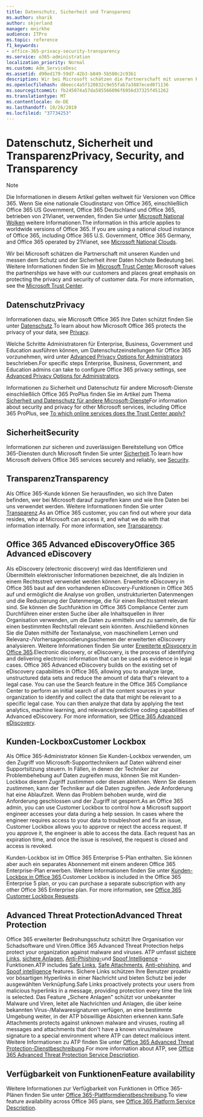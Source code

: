 ```yaml
---
title: Datenschutz, Sicherheit und Transparenz
ms.author: sharik
author: skjerland
manager: mnirkhe
audience: ITPro
ms.topic: reference
f1_keywords:
- office-365-privacy-security-transparency
ms.service: o365-administration
localization_priority: Normal
ms.custom: Adm_ServiceDesc
ms.assetid: d90ed179-59d7-42b3-b849-5b580c2c93b1
description: Wir bei Microsoft schätzen die Partnerschaft mit unseren Kunden und messen dem Schutz und der Sicherheit ihrer Daten höchste Bedeutung bei. Weitere Informationen finden Sie im Microsoft Trust Center.
ms.openlocfilehash: d8eecc4a5f120832c9e55fab7a3887eced071136
ms.sourcegitcommit: fb245074a57da585566096f6956d37325f451262
ms.translationtype: MT
ms.contentlocale: de-DE
ms.lasthandoff: 10/26/2019
ms.locfileid: "37734253"
---
```

# <a name="privacy-security-and-transparency"></a><span data-ttu-id="4675d-104">Datenschutz, Sicherheit und Transparenz</span><span class="sxs-lookup"><span data-stu-id="4675d-104">Privacy, Security, and Transparency</span></span>

> [!NOTE]
> <span data-ttu-id="4675d-p102">Die Informationen in diesem Artikel gelten weltweit für Versionen von Office 365. Wenn Sie eine nationale Cloudinstanz von Office 365, einschließlich Office 365 US Government, Office 365 Deutschland und Office 365, betrieben von 21Vianet, verwenden, finden Sie unter [Microsoft National Wolken](https://go.microsoft.com/fwlink/?linkid=841582) weitere Informationen.</span><span class="sxs-lookup"><span data-stu-id="4675d-p102">The information in this article applies to worldwide versions of Office 365. If you are using a national cloud instance of Office 365, including Office 365 U.S. Government, Office 365 Germany, and Office 365 operated by 21Vianet, see [Microsoft National Clouds](https://go.microsoft.com/fwlink/?linkid=841582).</span></span> 
  
<span data-ttu-id="4675d-p103">Wir bei Microsoft schätzen die Partnerschaft mit unseren Kunden und messen dem Schutz und der Sicherheit ihrer Daten höchste Bedeutung bei. Weitere Informationen finden Sie im [Microsoft Trust Center](https://go.microsoft.com/fwlink/?LinkID=717951&amp;clcid=0x409).</span><span class="sxs-lookup"><span data-stu-id="4675d-p103">Microsoft values the partnerships we have with our customers and places great emphasis on protecting the privacy and security of customer data. For more information, see the [Microsoft Trust Center](https://go.microsoft.com/fwlink/?LinkID=717951&amp;clcid=0x409).</span></span>
  
## <a name="privacy"></a><span data-ttu-id="4675d-109">Datenschutz</span><span class="sxs-lookup"><span data-stu-id="4675d-109">Privacy</span></span>

<span data-ttu-id="4675d-110">Informationen dazu, wie Microsoft Office 365 Ihre Daten schützt finden Sie unter [Datenschutz](https://go.microsoft.com/fwlink/?LinkID=717953&amp;clcid=0x409).</span><span class="sxs-lookup"><span data-stu-id="4675d-110">To learn about how Microsoft Office 365 protects the privacy of your data, see [Privacy](https://go.microsoft.com/fwlink/?LinkID=717953&amp;clcid=0x409).</span></span> 
  
<span data-ttu-id="4675d-111">Welche Schritte Administratoren für Enterprise, Business, Government und Education ausführen können, um Datenschutzeinstellungen für Office 365 vorzunehmen, wird unter [Advanced Privacy Options for Administrators](https://go.microsoft.com/fwlink/p/?LinkID=285202) beschrieben.</span><span class="sxs-lookup"><span data-stu-id="4675d-111">For specific steps Enterprise, Business, Government, and Education admins can take to configure Office 365 privacy settings, see [Advanced Privacy Options for Administrators](https://go.microsoft.com/fwlink/p/?LinkID=285202).</span></span>
  
<span data-ttu-id="4675d-112">Informationen zu Sicherheit und Datenschutz für andere Microsoft-Dienste einschließlich Office 365 ProPlus finden Sie im Artikel zum Thema [Sicherheit und Datenschutz für andere Microsoft-Dienste](https://www.microsoft.com/trustcenter/default.aspx)</span><span class="sxs-lookup"><span data-stu-id="4675d-112">For information about security and privacy for other Microsoft services, including Office 365 ProPlus, see [To which online services does the Trust Center apply?](https://www.microsoft.com/trustcenter/default.aspx)</span></span>
  
## <a name="security"></a><span data-ttu-id="4675d-113">Sicherheit</span><span class="sxs-lookup"><span data-stu-id="4675d-113">Security</span></span>

<span data-ttu-id="4675d-114">Informationen zur sicheren und zuverlässigen Bereitstellung von Office 365-Diensten durch Microsoft finden Sie unter [Sicherheit](https://go.microsoft.com/fwlink/?LinkID=717954&amp;clcid=0x409).</span><span class="sxs-lookup"><span data-stu-id="4675d-114">To learn how Microsoft delivers Office 365 services securely and reliably, see [Security](https://go.microsoft.com/fwlink/?LinkID=717954&amp;clcid=0x409).</span></span>
  
## <a name="transparency"></a><span data-ttu-id="4675d-115">Transparenz</span><span class="sxs-lookup"><span data-stu-id="4675d-115">Transparency</span></span>

<span data-ttu-id="4675d-p104">Als Office 365-Kunde können Sie herausfinden, wo sich Ihre Daten befinden, wer bei Microsoft darauf zugreifen kann und wie Ihre Daten bei uns verwendet werden. Weitere Informationen finden Sie unter [Transparenz](https://go.microsoft.com/fwlink/?LinkID=717955&amp;clcid=0x409).</span><span class="sxs-lookup"><span data-stu-id="4675d-p104">As an Office 365 customer, you can find out where your data resides, who at Microsoft can access it, and what we do with that information internally. For more information, see [Transparency](https://go.microsoft.com/fwlink/?LinkID=717955&amp;clcid=0x409).</span></span>
  
## <a name="office-365-advanced-ediscovery"></a><span data-ttu-id="4675d-118">Office 365 Advanced eDiscovery</span><span class="sxs-lookup"><span data-stu-id="4675d-118">Office 365 Advanced eDiscovery</span></span>

<span data-ttu-id="4675d-p105">Als eDiscovery (electronic discovery) wird das Identifizieren und Übermitteln elektronischer Informationen bezeichnet, die als Indizien in einem Rechtsstreit verwendet werden können. Erweiterte eDiscovery in Office 365 baut auf den vorhandenen eDiscovery-Funktionen in Office 365 auf und ermöglicht die Analyse von großen, unstrukturierten Datenmengen und die Reduzierung der Datenmenge, die für einen Rechtsstreit relevant sind. Sie können die Suchfunktion im Office 365 Compliance Center zum Durchführen einer ersten Suche über alle Inhaltsquellen in Ihrer Organisation verwenden, um die Daten zu ermitteln und zu sammeln, die für einen bestimmten Rechtsfall relevant sein könnten. Anschließend können Sie die Daten mithilfe der Textanalyse, von maschinellem Lernen und Relevanz-/Vorhersagencodierungsschemen der erweiterten eDiscovery analysieren. Weitere Informationen finden Sie unter [Erweiterte eDisvocery in Office 365](https://go.microsoft.com/fwlink/?LinkID=717971&amp;clcid=0x409).</span><span class="sxs-lookup"><span data-stu-id="4675d-p105">Electronic discovery, or eDiscovery, is the process of identifying and delivering electronic information that can be used as evidence in legal cases. Office 365 Advanced eDiscovery builds on the existing set of eDiscovery capabilities in Office 365, allowing you to analyze large, unstructured data sets and reduce the amount of data that's relevant to a legal case. You can use the Search feature in the Office 365 Compliance Center to perform an initial search of all the content sources in your organization to identify and collect the data that might be relevant to a specific legal case. You can then analyze that data by applying the text analytics, machine learning, and relevance/predictive coding capabilities of Advanced eDiscovery. For more information, see [Office 365 Advanced eDiscovery](https://go.microsoft.com/fwlink/?LinkID=717971&amp;clcid=0x409).</span></span>
  
## <a name="customer-lockbox"></a><span data-ttu-id="4675d-124">Kunden-Lockbox</span><span class="sxs-lookup"><span data-stu-id="4675d-124">Customer Lockbox</span></span>

<span data-ttu-id="4675d-p106">Als Office 365-Administrator können Sie Kunden-Lockbox verwenden, um den Zugriff von Microsoft-Supporttechnikern auf Daten während einer Supportsitzung steuern. In Fällen, in denen der Techniker zur Problembehebung auf Daten zugreifen muss, können Sie mit Kunden-Lockbox diesem Zugriff zustimmen oder diesen ablehnen. Wenn Sie diesem zustimmen, kann der Techniker auf die Daten zugreifen. Jede Anforderung hat eine Ablaufzeit. Wenn das Problem behoben wurde, wird die Anforderung geschlossen und der Zugriff ist gesperrt.</span><span class="sxs-lookup"><span data-stu-id="4675d-p106">As an Office 365 admin, you can use Customer Lockbox to control how a Microsoft support engineer accesses your data during a help session. In cases where the engineer requires access to your data to troubleshoot and fix an issue, Customer Lockbox allows you to approve or reject the access request. If you approve it, the engineer is able to access the data. Each request has an expiration time, and once the issue is resolved, the request is closed and access is revoked.</span></span>
  
<span data-ttu-id="4675d-p107">Kunden-Lockbox ist im Office 365 Enterprise 5-Plan enthalten. Sie können aber auch ein separates Abonnement mit einem anderen Office 365 Enterprise-Plan erwerben. Weitere Informationen finden Sie unter [Kunden-Lockbox in Office 365](https://go.microsoft.com/fwlink/?LinkID=717969&amp;clcid=0x409).</span><span class="sxs-lookup"><span data-stu-id="4675d-p107">Customer Lockbox is included in the Office 365 Enterprise 5 plan, or you can purchase a separate subscription with any other Office 365 Enterprise plan. For more information, see [Office 365 Customer Lockbox Requests](https://go.microsoft.com/fwlink/?LinkID=717969&amp;clcid=0x409).</span></span>
  
## <a name="advanced-threat-protection"></a><span data-ttu-id="4675d-131">Advanced Threat Protection</span><span class="sxs-lookup"><span data-stu-id="4675d-131">Advanced Threat Protection</span></span>

<span data-ttu-id="4675d-132">Office 365 erweiterter Bedrohungsschutz schützt Ihre Organisation vor Schadsoftware und Viren.</span><span class="sxs-lookup"><span data-stu-id="4675d-132">Office 365 Advanced Threat Protection helps protect your organization against malware and viruses.</span></span> <span data-ttu-id="4675d-133">ATP umfasst [sichere Links](https://docs.microsoft.com/office365/securitycompliance/atp-safe-links), [sichere Anlagen](https://docs.microsoft.com/office365/securitycompliance/atp-safe-attachments), [Anti-Phishing-](https://docs.microsoft.com/office365/securitycompliance/atp-anti-phishing)und [Spoof Intelligence](https://docs.microsoft.com/office365/securitycompliance/learn-about-spoof-intelligence) -Funktionen.</span><span class="sxs-lookup"><span data-stu-id="4675d-133">ATP includes [Safe Links](https://docs.microsoft.com/office365/securitycompliance/atp-safe-links), [Safe Attachments](https://docs.microsoft.com/office365/securitycompliance/atp-safe-attachments), [Anti-phishing](https://docs.microsoft.com/office365/securitycompliance/atp-anti-phishing), and [Spoof intelligence](https://docs.microsoft.com/office365/securitycompliance/learn-about-spoof-intelligence) features.</span></span> <span data-ttu-id="4675d-134">Sichere Links schützen Ihre Benutzer proaktiv vor bösartigen Hyperlinks in einer Nachricht und bieten Schutz bei jeder ausgewählten Verknüpfung.</span><span class="sxs-lookup"><span data-stu-id="4675d-134">Safe Links proactively protects your users from malicious hyperlinks in a message, providing protection every time the link is selected.</span></span> <span data-ttu-id="4675d-135">Das Feature „Sichere Anlagen" schützt vor unbekannter Malware und Viren, leitet alle Nachrichten und Anlagen, die über keine bekannten Virus-/Malwaresignaturen verfügen, an eine bestimmte Umgebung weiter, in der ATP böswillige Absichten erkennen kann.</span><span class="sxs-lookup"><span data-stu-id="4675d-135">Safe Attachments protects against unknown malware and viruses, routing all messages and attachments that don't have a known virus/malware signature to a special environment where ATP can detect malicious intent.</span></span> <span data-ttu-id="4675d-136">Weitere Informationen zu ATP finden Sie unter [Office 365 Advanced Threat Protection-Dienstbeschreibung](../office-365-advanced-threat-protection-service-description.md).</span><span class="sxs-lookup"><span data-stu-id="4675d-136">For more information about ATP, see [Office 365 Advanced Threat Protection Service Description](../office-365-advanced-threat-protection-service-description.md).</span></span>
  
## <a name="feature-availability"></a><span data-ttu-id="4675d-137">Verfügbarkeit von Funktionen</span><span class="sxs-lookup"><span data-stu-id="4675d-137">Feature availability</span></span>

<span data-ttu-id="4675d-138">Weitere Informationen zur Verfügbarkeit von Funktionen in Office 365-Plänen finden Sie unter [Office 365-Plattformdienstbeschreibung](office-365-platform-service-description.md).</span><span class="sxs-lookup"><span data-stu-id="4675d-138">To view feature availability across Office 365 plans, see [Office 365 Platform Service Description](office-365-platform-service-description.md).</span></span>
  